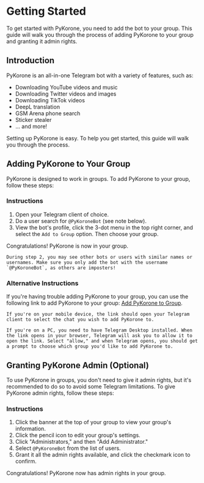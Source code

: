 # Getting Started

To get started with PyKorone, you need to add the bot to your group. This guide will walk you through the process of adding PyKorone to your group and granting it admin rights.

## Introduction

PyKorone is an all-in-one Telegram bot with a variety of features, such as:

- Downloading YouTube videos and music
- Downloading Twitter videos and images
- Downloading TikTok videos
- DeepL translation
- GSM Arena phone search
- Sticker stealer
- ... and more!

Setting up PyKorone is easy. To help you get started, this guide will walk you through the process.

## Adding PyKorone to Your Group

PyKorone is designed to work in groups. To add PyKorone to your group, follow these steps:

### Instructions

1. Open your Telegram client of choice.
2. Do a user search for `@PyKoroneBot` (see note below).
3. View the bot's profile, click the 3-dot menu in the top right corner, and select the `Add to Group` option. Then choose your group.

Congratulations! PyKorone is now in your group.

```{attention}
During step 2, you may see other bots or users with similar names or usernames. Make sure you only add the bot with the username `@PyKoroneBot`, as others are imposters!
```

### Alternative Instructions

If you're having trouble adding PyKorone to your group, you can use the following link to add PyKorone to your group: [Add PyKorone to Group](https://telegram.me/PyKoroneBot?startgroup=true).

```{admonition} Note - Mobile Devices
If you're on your mobile device, the link should open your Telegram client to select the chat you wish to add PyKorone to.
```

```{admonition} Note - PC Users
If you're on a PC, you need to have Telegram Desktop installed. When the link opens in your browser, Telegram will ask you to allow it to open the link. Select "allow," and when Telegram opens, you should get a prompt to choose which group you'd like to add PyKorone to.
```

## Granting PyKorone Admin (Optional)

To use PyKorone in groups, you don't need to give it admin rights, but it's recommended to do so to avoid some Telegram limitations. To give PyKorone admin rights, follow these steps:

### Instructions

1. Click the banner at the top of your group to view your group's information.
2. Click the pencil icon to edit your group's settings.
3. Click "Administrators," and then "Add Administrator."
4. Select `@PyKoroneBot` from the list of users.
5. Grant it all the admin rights available, and click the checkmark icon to confirm.

Congratulations! PyKorone now has admin rights in your group.
